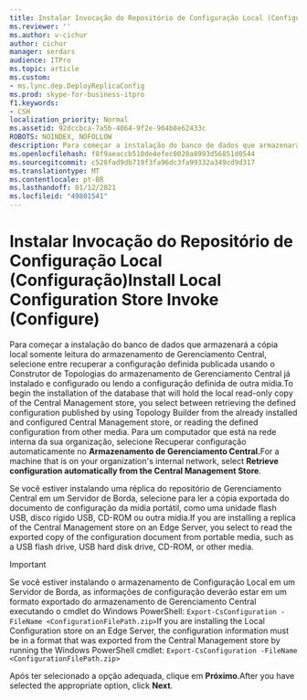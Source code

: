 ```yaml
---
title: Instalar Invocação do Repositório de Configuração Local (Configuração)
ms.reviewer: ''
ms.author: v-cichur
author: cichur
manager: serdars
audience: ITPro
ms.topic: article
ms.custom:
- ms.lync.dep.DeployReplicaConfig
ms.prod: skype-for-business-itpro
f1.keywords:
- CSH
localization_priority: Normal
ms.assetid: 92dccbca-7a5b-4064-9f2e-964b8e62433c
ROBOTS: NOINDEX, NOFOLLOW
description: Para começar a instalação do banco de dados que armazenará a cópia local somente leitura do armazenamento de Gerenciamento Central, selecione entre recuperar a configuração definida publicada usando o Construtor de Topologias do armazenamento de Gerenciamento Central já instalado e configurado ou lendo a configuração definida de outra mídia. Para um computador que está na rede interna da sua organização, selecione Recuperar a configuração automaticamente no Armazenamento de Gerenciamento Central.
ms.openlocfilehash: f8f9aeaccb510de4efec0020a8993d56851d0544
ms.sourcegitcommit: c528fad9db719f3fa96dc3fa99332a349cd9d317
ms.translationtype: MT
ms.contentlocale: pt-BR
ms.lasthandoff: 01/12/2021
ms.locfileid: "49801541"
---
```

# <a name="install-local-configuration-store-invoke-configure"></a><span data-ttu-id="ff894-104">Instalar Invocação do Repositório de Configuração Local (Configuração)</span><span class="sxs-lookup"><span data-stu-id="ff894-104">Install Local Configuration Store Invoke (Configure)</span></span>
 
<span data-ttu-id="ff894-105">Para começar a instalação do banco de dados que armazenará a cópia local somente leitura do armazenamento de Gerenciamento Central, selecione entre recuperar a configuração definida publicada usando o Construtor de Topologias do armazenamento de Gerenciamento Central já instalado e configurado ou lendo a configuração definida de outra mídia.</span><span class="sxs-lookup"><span data-stu-id="ff894-105">To begin the installation of the database that will hold the local read-only copy of the Central Management store, you select between retrieving the defined configuration published by using Topology Builder from the already installed and configured Central Management store, or reading the defined configuration from other media.</span></span> <span data-ttu-id="ff894-106">Para um computador que está na rede interna da sua organização, selecione Recuperar configuração automaticamente no **Armazenamento de Gerenciamento Central.**</span><span class="sxs-lookup"><span data-stu-id="ff894-106">For a machine that is on your organization's internal network, select **Retrieve configuration automatically from the Central Management Store**.</span></span>
  
<span data-ttu-id="ff894-107">Se você estiver instalando uma réplica do repositório de Gerenciamento Central em um Servidor de Borda, selecione para ler a cópia exportada do documento de configuração da mídia portátil, como uma unidade flash USB, disco rígido USB, CD-ROM ou outra mídia.</span><span class="sxs-lookup"><span data-stu-id="ff894-107">If you are installing a replica of the Central Management store on an Edge Server, you select to read the exported copy of the configuration document from portable media, such as a USB flash drive, USB hard disk drive, CD-ROM, or other media.</span></span> 
  
> [!IMPORTANT]
> <span data-ttu-id="ff894-108">Se você estiver instalando o armazenamento de Configuração Local em um Servidor de Borda, as informações de configuração deverão estar em um formato exportado do armazenamento de Gerenciamento Central executando o cmdlet do Windows PowerShell:  `Export-CsConfiguration -FileName <ConfigurationFilePath.zip>`</span><span class="sxs-lookup"><span data-stu-id="ff894-108">If you are installing the Local Configuration store on an Edge Server, the configuration information must be in a format that was exported from the Central Management store by running the Windows PowerShell cmdlet:  `Export-CsConfiguration -FileName <ConfigurationFilePath.zip>`</span></span>
  
<span data-ttu-id="ff894-109">Após ter selecionado a opção adequada, clique em **Próximo**.</span><span class="sxs-lookup"><span data-stu-id="ff894-109">After you have selected the appropriate option, click **Next**.</span></span>
  

